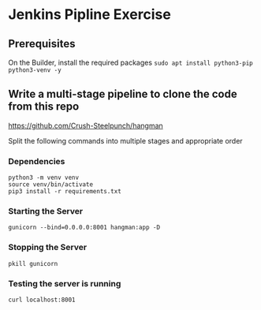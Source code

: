 # Jenkins Pipline Exercise

## Prerequisites

On the Builder, install the required packages `sudo apt install python3-pip python3-venv -y`

## Write a multi-stage pipeline to clone the code from this repo

https://github.com/Crush-Steelpunch/hangman

Split the following commands into multiple stages and appropriate order

### Dependencies

```
python3 -m venv venv
source venv/bin/activate
pip3 install -r requirements.txt
```

### Starting the Server

```
gunicorn --bind=0.0.0.0:8001 hangman:app -D
```

### Stopping the Server

```
pkill gunicorn
```

### Testing the server is running

```
curl localhost:8001
```
